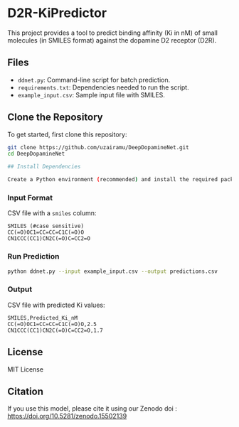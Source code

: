 # D2R-KiPredictor

This project provides a tool to predict binding affinity (Ki in nM) of small molecules (in SMILES format) against the dopamine D2 receptor (D2R).

## Files
- `ddnet.py`: Command-line script for batch prediction.
- `requirements.txt`: Dependencies needed to run the script.
- `example_input.csv`: Sample input file with SMILES.


## Clone the Repository

To get started, first clone this repository:

```bash
git clone https://github.com/uzairamu/DeepDopamineNet.git
cd DeepDopamineNet

## Install Dependencies

Create a Python environment (recommended) and install the required packages:

```



### Input Format
CSV file with a `smiles` column:

```
SMILES (#case sensitive)
CC(=O)OC1=CC=CC=C1C(=O)O
CN1CCC(CC1)CN2C(=O)C=CC2=O
```

### Run Prediction
```bash
python ddnet.py --input example_input.csv --output predictions.csv
```

### Output
CSV file with predicted Ki values:

```
SMILES,Predicted_Ki_nM
CC(=O)OC1=CC=CC=C1C(=O)O,2.5
CN1CCC(CC1)CN2C(=O)C=CC2=O,1.7
```

## License
MIT License

## Citation
If you use this model, please cite it using our Zenodo doi : https://doi.org/10.5281/zenodo.15502139

